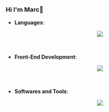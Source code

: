 ### Hi I'm Marc👋

- **Languages**:
    
<p align="center">
    <a href="https://skillicons.dev">
        <img src="https://skillicons.dev/icons?i=java,py,bash,powershell" />
    </a>
</p>

<br>   
    
- **Front-End Development**:
<p align="center">
    <a href="https://skillicons.dev">
        <img src="https://skillicons.dev/icons?i=html,css" />
    </a>
</p>
  

  

<br>

- **Softwares and Tools**:

<p align="center">
    <a href="https://skillicons.dev">
        <img src="https://skillicons.dev/icons?i=git,github,gitlab,vscode,linux" />
    </a>
</p>

<br>

